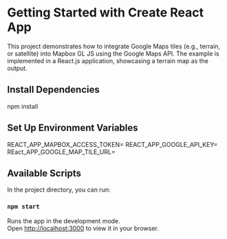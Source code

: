 # Getting Started with Create React App

This project demonstrates how to integrate Google Maps tiles (e.g., terrain, or satellite) into Mapbox GL JS using the Google Maps API. The example is implemented in a React.js application, showcasing a terrain map as the output.

## Install Dependencies

npm install

## Set Up Environment Variables

REACT_APP_MAPBOX_ACCESS_TOKEN=
REACT_APP_GOOGLE_API_KEY=
REact_APP_GOOGLE_MAP_TILE_URL=

## Available Scripts

In the project directory, you can run:

### `npm start`

Runs the app in the development mode.\
Open [http://localhost:3000](http://localhost:3000) to view it in your browser.


